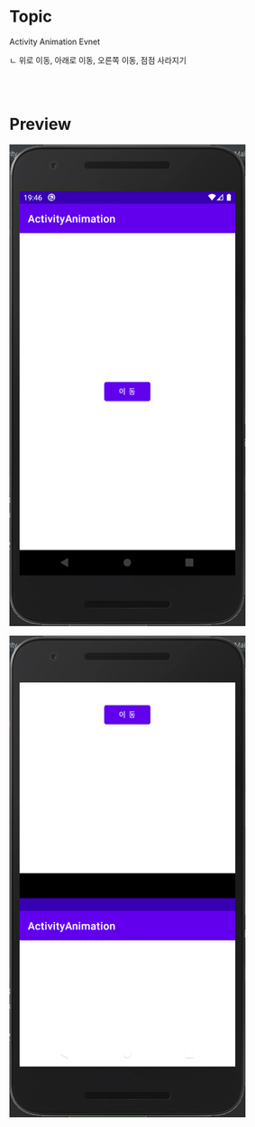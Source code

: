 # Topic

Activity Animation Evnet

ㄴ 위로 이동, 아래로 이동, 오른쪽 이동, 점점 사라지기

<br><br>

# Preview

![preview](preview.png)

![preview2](preview2.png)
